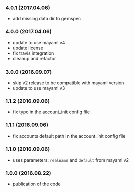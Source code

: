 ### 4.0.1 (2017.04.06)

* add missing data dir to gemspec

### 4.0.0 (2017.04.06)

* update to use mayaml v4
* update license
* fix travis integration
* cleanup and refactor

### 3.0.0 (2016.09.07)

* skip v2 release to be compatible with mayaml version
* update to use mayaml v3

### 1.1.2 (2016.09.06)

* fix typo in the account_init config file

### 1.1.1 (2016.09.06)

* fix accounts default path in the account_init config file

### 1.1.0 (2016.09.06)

* uses parameters: `realname` and `default` from mayaml v2

### 1.0.0 (2016.08.22)

* publication of the code
